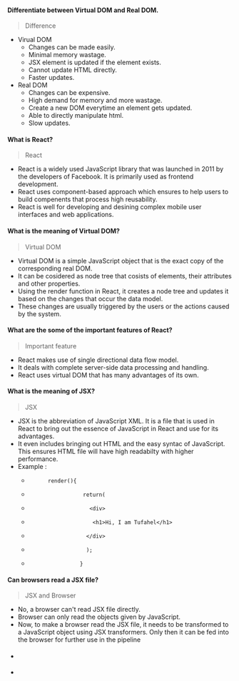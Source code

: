 #### Differentiate between Virtual DOM and Real DOM.
> Difference
  - Virual DOM
    - Changes can be made easily.
    - Minimal memory wastage.
    - JSX element is updated if the element exists.
    - Cannot update HTML directly.
    - Faster updates.
  - Real DOM
    - Changes can be expensive.
    - High demand for memory and more wastage.
    - Create a new DOM everytime an element gets updated.
    - Able to directly manipulate html.
    - Slow updates.

#### What is React?
> React
  - React is a widely used JavaScript library that was launched in 2011 by the developers of Facebook. It is primarily used as frontend development.
  - React uses component-based approach which ensures to help users to build compenents that process high reusability.
  - React is well for developing and desining complex mobile user interfaces and web applications.

#### What is the meaning of Virtual DOM?
> Virtual DOM
  - Virtual DOM is a simple JavaScript object that is the exact copy of the corresponding real DOM.
  - It can be cosidered as node tree that cosists of elements, their attributes and other properties.
  - Using the render function in React, it creates a node tree and updates it based on the changes that occur the data model.
  - These changes are usually triggered by the users or the actions caused by the system.

#### What are the some of the important features of React?
> Important feature
  - React makes use of single directional data flow model.
  - It deals with complete server-side data processing and handling.
  - React uses virtual DOM that has many advantages of its own.

#### What is the meaning of JSX?
> JSX
  - JSX is the abbreviation of JavaScript XML. It is a file that is used in React to bring out the essence of JavaScript in React and use for its advantages.
  - It even includes bringing out HTML and the easy syntac of JavaScript. This ensures HTML file will have high readabilty with higher performance.
  - Example :
    -           render(){
    -                      return(
    -                        <div>
    -                         <h1>Hi, I am Tufahel</h1>
    -                       </div>
    -                       );  
    -                     }

#### Can browsers read a JSX file?
> JSX and Browser
  - No, a browser can't read JSX file directly.
  - Browser can only read the objects given by JavaScript.
  - Now, to make a browser read the JSX file, it needs to be transformed to a JavaScript object using JSX transformers. Only then it can be fed into the browser for further use in the pipeline

#### 
> 
  - 

#### 
> 
  - 